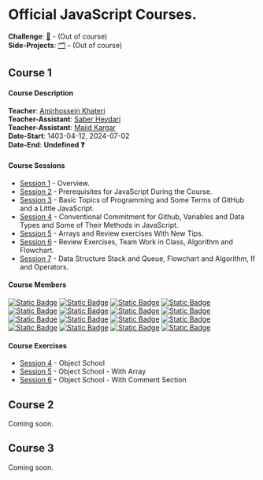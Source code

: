 # Official JavaScript Courses.
**Challenge**: [🏁](https://github.com/amirhossein-github/teacher-khateri/blob/main/challenge/README.md) - (Out of course)<br>
**Side-Projects**: [🗂](https://github.com/amirhossein-github/teacher-khateri/blob/main/side-projects/README.md) - (Out of course)<br>

## Course 1
#### Course Description
**Teacher**: [Amirhossein Khateri](https://ir.linkedin.com/in/amirhosseinkhateri)<br>
**Teacher-Assistant**: [Saber Heydari](https://saberheydari.ir/)<br>
**Teacher-Assistant**: [Majid Kargar](https://github.com/fulcain)<br>
**Date-Start**: 1403-04-12, 2024-07-02<br>
**Date-End**: **Undefined ❓**<br>

#### Course Sessions
- [Session 1](https://github.com/amirhossein-github/master-khateri/blob/main/courses/course-1/session-1/README.md) - Overview.
- [Session 2](https://github.com/amirhossein-github/master-khateri/blob/main/courses/course-1/session-2/README.md) - Prerequisites for JavaScript During the Course.
- [Session 3](https://github.com/amirhossein-github/master-khateri/blob/main/courses/course-1/session-3/README.md) - Basic Topics of Programming and Some  Terms of GitHub and a Little JavaScript.
- [Session 4](https://github.com/amirhossein-github/master-khateri/blob/main/courses/course-1/session-4/README.md) - Conventional Commitment for Github, Variables and Data Types and Some of Their Methods in JavaScript.
- [Session 5](https://github.com/amirhossein-github/master-khateri/blob/main/courses/course-1/session-5/README.md) - Arrays and Review exercises With New Tips.
- [Session 6](https://github.com/amirhossein-github/master-khateri/blob/main/courses/course-1/session-6/README.md) - Review Exercises, Team Work in Class, Algorithm and Flowchart.
- [Session 7](https://github.com/amirhossein-github/master-khateri/blob/main/courses/course-1/session-7/README.md) - Data Structure Stack and Queue, Flowchart and Algorithm, If and Operators.

#### Course Members
<a href="https://github.com/amirhossein-github">![Static Badge](https://img.shields.io/badge/%40amirhossein--github-0?style=plastic&logo=github&color=black&link=https%3A%2F%2Fgithub.com%2Famirhossein-github)</a>
<a href="https://github.com/huntergreyn">![Static Badge](https://img.shields.io/badge/%40huntergreyn-0?style=plastic&logo=github&color=black&link=https%3A%2F%2Fgithub.com%2Fhuntergreyn)</a>
<a href="https://github.com/shayanUNK">![Static Badge](https://img.shields.io/badge/%40shayanUNK-0?style=plastic&logo=github&color=black&link=https%3A%2F%2Fgithub.com%2FshayanUNK)</a>
<a href="https://github.com/amirhosseinKeshavarzDEV">![Static Badge](https://img.shields.io/badge/%40amirhosseinKeshavarzDEV-0?style=plastic&logo=github&color=black&link=https%3A%2F%2Fgithub.com%2FamirhosseinKeshavarzDEV)</a>
<a href="https://github.com/pryntl">![Static Badge](https://img.shields.io/badge/%40pryntl-0?style=plastic&logo=github&color=black&link=https%3A%2F%2Fgithub.com%2Fpryntl)</a>
<a href="https://github.com/alirezanoshad">![Static Badge](https://img.shields.io/badge/%40alirezanoshad-0?style=plastic&logo=github&color=black&link=https%3A%2F%2Fgithub.com%2Falirezanoshad)</a>
<a href="https://github.com/Hadi-xp">![Static Badge](https://img.shields.io/badge/%40Hadi--xp-0?style=plastic&logo=github&color=black&link=https%3A%2F%2Fgithub.com%2FHadi-xp)</a>
<a href="https://github.com/mhsaghsemii">![Static Badge](https://img.shields.io/badge/%40mhsaghsemii-0?style=plastic&logo=github&color=black&link=https%3A%2F%2Fgithub.com%2Fmhsaghsemii)</a>
<a href="https://github.com/raharz">![Static Badge](https://img.shields.io/badge/%40raharz-0?style=plastic&logo=github&color=black&link=https%3A%2F%2Fgithub.com%2Fraharz)</a>
<a href="https://github.com/Rezaslm0">![Static Badge](https://img.shields.io/badge/%40Rezaslm0-0?style=plastic&logo=github&color=black&link=https%3A%2F%2Fgithub.com%2FRezaslm0)</a>
<a href="https://github.com/MohammadAshoori">![Static Badge](https://img.shields.io/badge/%40MohammadAshoori-0?style=plastic&logo=github&color=black&link=https%3A%2F%2Fgithub.com%2FMohammadAshoori)</a>
<a href="https://github.com/danial87j">![Static Badge](https://img.shields.io/badge/%40danial87j-0?style=plastic&logo=github&color=black&link=https%3A%2F%2Fgithub.com%2Fdanial87j)</a>
<a href="https://github.com/amirali192">![Static Badge](https://img.shields.io/badge/%40amirali192-0?style=plastic&logo=github&color=black&link=https%3A%2F%2Fgithub.com%2Famirali192)</a>
<a href="https://github.com/D6NiII9L">![Static Badge](https://img.shields.io/badge/%40D6NiII9L-0?style=plastic&logo=github&color=black&link=https%3A%2F%2Fgithub.com%2FD6NiII9L)</a>
<a href="https://github.com/ArshiaArshadi">![Static Badge](https://img.shields.io/badge/%40ArshiaArshadi-0?style=plastic&logo=github&color=black&link=https%3A%2F%2Fgithub.com%2FArshiaArshadi)</a>
<a href="https://github.com/arashliravi">![Static Badge](https://img.shields.io/badge/%40arashliravi-0?style=plastic&logo=github&color=black&link=https%3A%2F%2Fgithub.com%2Farashliravi)</a>

#### Course Exercises
- [Session 4](https://github.com/amirhossein-github/teacher-khateri/blob/main/courses/course-1/session-4/exercise/README.md) - Object School
- [Session 5](https://github.com/amirhossein-github/teacher-khateri/blob/main/courses/course-1/session-5/exercise/README.md) - Object School - With Array
- [Session 6](https://github.com/amirhossein-github/teacher-khateri/blob/main/courses/course-1/session-6/exercise/README.md) - Object School - With Comment Section

## Course 2
Coming soon.

## Course 3
Coming soon.